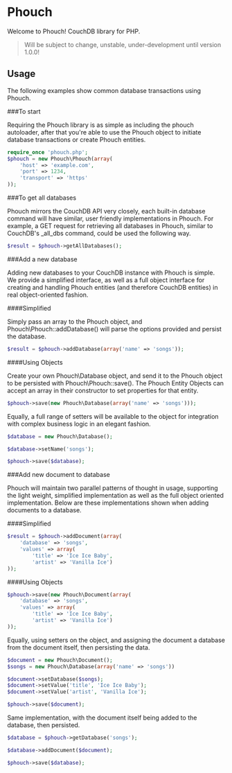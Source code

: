 Phouch
======

Welcome to Phouch! CouchDB library for PHP.

> Will be subject to change, unstable, under-development until version 1.0.0!

## Usage

The following examples show common database transactions using Phouch. 


###To start

Requiring the Phouch library is as simple as including the phouch autoloader, after that you're able to use the Phouch object to initiate database transactions or create Phouch entities.

```php
require_once 'phouch.php';
$phouch = new Phouch\Phouch(array(
    'host' => 'example.com',
    'port' => 1234,
    'transport' => 'https'
));
```

###To get all databases

Phouch mirrors the CouchDB API very closely, each built-in database command will have similar, user friendly implementations in Phouch. For example, a GET request for retrieving all databases in Phouch, similar to CouchDB's _all_dbs command, could be used the following way.

```php
$result = $phouch->getAllDatabases();
```

###Add a new database

Adding new databases to your CouchDB instance with Phouch is simple. We provide a simplified interface, as well as a full object interface for creating and handling Phouch entities (and therefore CouchDB entities) in real object-oriented fashion.

####Simplified

Simply pass an array to the Phouch object, and Phouch\Phouch::addDatabase() will parse the options provided and persist the database.

```php
$result = $phouch->addDatabase(array('name' => 'songs'));
```

####Using Objects

Create your own Phouch\Database object, and send it to the Phouch object to be persisted with Phouch\Phouch::save(). The Phouch Entity Objects can accept an array in their constructor to set properties for that entity.

```php
$phouch->save(new Phouch\Database(array('name' => 'songs')));
```
Equally, a full range of setters will be available to the object for integration with complex business logic in an elegant fashion.

```php
$database = new Phouch\Database();

$database->setName('songs');

$phouch->save($database);
```

###Add new document to database

Phouch will maintain two parallel patterns of thought in usage, supporting the light weight, simplified implementation as well as the full object oriented implementation. Below are these implementations shown when adding documents to a database.

####Simplified

```php
$result = $phouch->addDocument(array(
    'database' => 'songs', 
    'values' => array(
        'title' => 'Ice Ice Baby', 
        'artist' => 'Vanilla Ice')
));
```

####Using Objects

```php
$phouch->save(new Phouch\Document(array(
    'database' => 'songs', 
    'values' => array(
        'title' => 'Ice Ice Baby', 
        'artist' => 'Vanilla Ice')
));
```

Equally, using setters on the object, and assigning the document a database from the document itself, then persisting the data.

```php
$document = new Phouch\Document();
$songs = new Phouch\Database(array('name' => 'songs'))

$document->setDatabase($songs);
$document->setValue('title', 'Ice Ice Baby');
$document->setValue('artist', 'Vanilla Ice');

$phouch->save($document);
```

Same implementation, with the document itself being added to the database, then persisted.

```php
$database = $phouch->getDatabase('songs');

$database->addDocument($document);

$phouch->save($database);
```
